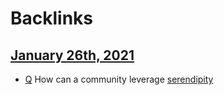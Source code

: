 
# Backlinks
## [January 26th, 2021](<January 26th, 2021.md>)
- [Q](<Q.md>) How can a community leverage [serendipity](<serendipity.md>)

